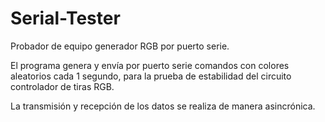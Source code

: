 # Serial-Tester
Probador de equipo generador RGB por puerto serie.

El programa genera y envía por puerto serie comandos con colores aleatorios cada 1 segundo, para la prueba de estabilidad del circuito controlador de tiras RGB.

La transmisión y recepción de los datos se realiza de manera asincrónica.
